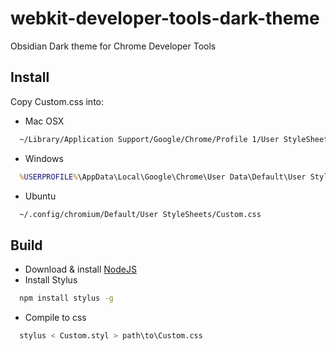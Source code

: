 webkit-developer-tools-dark-theme
=================================

Obsidian Dark theme for Chrome Developer Tools

## Install

Copy Custom.css into:

* Mac OSX 
```sh
  ~/Library/Application Support/Google/Chrome/Profile 1/User StyleSheets/Custom.css
```
* Windows 
```cmd
  %USERPROFILE%\AppData\Local\Google\Chrome\User Data\Default\User StyleSheets\Custom.css
```
* Ubuntu 
```sh
  ~/.config/chromium/Default/User StyleSheets/Custom.css
```


## Build

* Download & install [NodeJS](http://nodejs.org/download/)
* Install Stylus
```sh
  npm install stylus -g
```
* Compile to css
```sh
  stylus < Custom.styl > path\to\Custom.css
```
